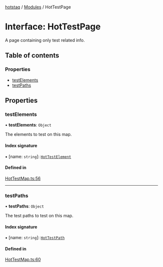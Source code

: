 [hotstaq](../README.md) / [Modules](../modules.md) / HotTestPage

# Interface: HotTestPage

A page containing only test related info.

## Table of contents

### Properties

- [testElements](HotTestPage.md#testelements)
- [testPaths](HotTestPage.md#testpaths)

## Properties

### testElements

• **testElements**: `Object`

The elements to test on this map.

#### Index signature

▪ [name: `string`]: [`HotTestElement`](../classes/HotTestElement.md)

#### Defined in

[HotTestMap.ts:56](https://github.com/OurFreeLight/HotStaq/blob/b031357/src/HotTestMap.ts#L56)

___

### testPaths

• **testPaths**: `Object`

The test paths to test on this map.

#### Index signature

▪ [name: `string`]: [`HotTestPath`](../modules.md#hottestpath)

#### Defined in

[HotTestMap.ts:60](https://github.com/OurFreeLight/HotStaq/blob/b031357/src/HotTestMap.ts#L60)
